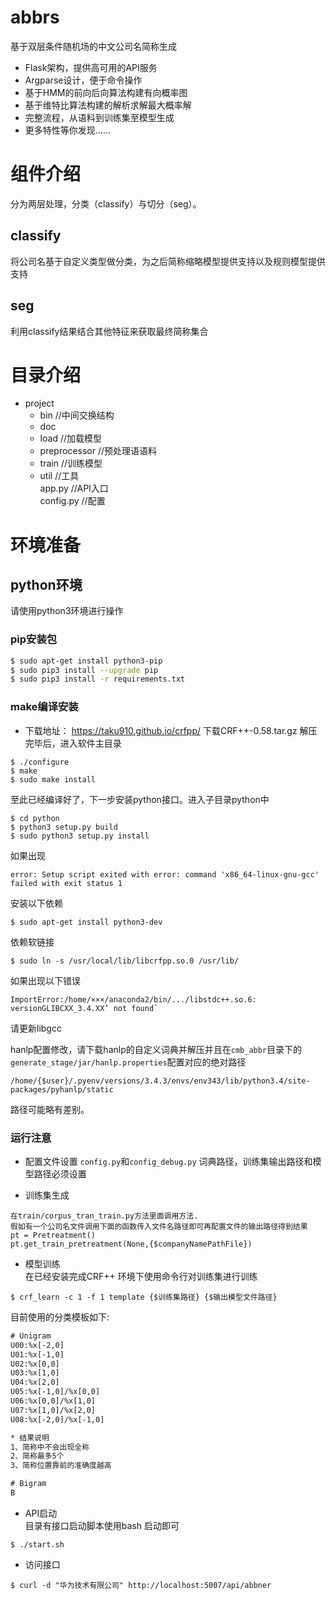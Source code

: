 # abbrs
基于双层条件随机场的中文公司名简称生成
* Flask架构，提供高可用的API服务
* Argparse设计，便于命令操作
* 基于HMM的前向后向算法构建有向概率图
* 基于维特比算法构建的解析求解最大概率解
* 完整流程，从语料到训练集至模型生成 
* 更多特性等你发现……


# 组件介绍
分为两层处理，分类（classify）与切分（seg）。

## classify
将公司名基于自定义类型做分类，为之后简称缩略模型提供支持以及规则模型提供支持

## seg
利用classify结果结合其他特征来获取最终简称集合

# 目录介绍
* project
    * bin  //中间交换结构   
    * doc 
    * load  //加载模型
    * preprocessor  //预处理语语料
    * train  //训练模型
    * util  //工具 <br>
  app.py  //API入口 <br>
  config.py  //配置 <br>


# 环境准备 
 
## python环境
请使用python3环境进行操作
### pip安装包
```bash
$ sudo apt-get install python3-pip
$ sudo pip3 install --upgrade pip
$ sudo pip3 install -r requirements.txt

```

### make编译安装
*  下载地址： https://taku910.github.io/crfpp/
下载CRF++-0.58.tar.gz
解压完毕后，进入软件主目录
```
$ ./configure
$ make
$ sudo make install
```
至此已经编译好了，下一步安装python接口。进入子目录python中
```
$ cd python
$ python3 setup.py build
$ sudo python3 setup.py install
```

如果出现
```
error: Setup script exited with error: command 'x86_64-linux-gnu-gcc' failed with exit status 1
```

安装以下依赖
```
$ sudo apt-get install python3-dev
```

依赖软链接
```
$ sudo ln -s /usr/local/lib/libcrfpp.so.0 /usr/lib/
```

如果出现以下错误
```
ImportError:/home/×××/anaconda2/bin/.../libstdc++.so.6: versionGLIBCXX_3.4.XX’ not found`

```
请更新libgcc

hanlp配置修改，请下载hanlp的自定义词典并解压并且在`cmb_abbr`目录下的`generate_stage/jar/hanlp.properties`配置对应的绝对路径
```
/home/{$user}/.pyenv/versions/3.4.3/envs/env343/lib/python3.4/site-packages/pyhanlp/static
```
路径可能略有差别。

### 运行注意


* 配置文件设置
`config.py`和`config_debug.py`
词典路径，训练集输出路径和模型路径必须设置

* 训练集生成
```
在train/corpus_tran_train.py方法里面调用方法.
假如有一个公司名文件调用下面的函数传入文件名路径即可再配置文件的输出路径得到结果
pt = Pretreatment()
pt.get_train_pretreatment(None,{$companyNamePathFile})
```

* 模型训练
<br>在已经安装完成CRF++ 环境下使用命令行对训练集进行训练<br>
```
$ crf_learn -c 1 -f 1 template {$训练集路径} {$输出模型文件路径}
```
[N]:template是训练时生成特征函数的特征模板，根据自身需求制定。
目前使用的分类模板如下:
```txt
# Unigram
U00:%x[-2,0]
U01:%x[-1,0]
U02:%x[0,0]
U03:%x[1,0]
U04:%x[2,0]
U05:%x[-1,0]/%x[0,0]
U06:%x[0,0]/%x[1,0]
U07:%x[1,0]/%x[2,0]
U08:%x[-2,0]/%x[-1,0]

* 结果说明
1、简称中不会出现全称
2、简称最多5个
3、简称位置靠前的准确度越高

# Bigram
B
```
* API启动
<br>目录有接口启动脚本使用bash 启动即可
```
$ ./start.sh
```
* 访问接口
```
$ curl -d "华为技术有限公司" http://localhost:5007/api/abbner
```

